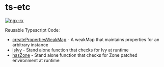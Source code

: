 # ts-etc

[![ngx-rx](https://circleci.com/gh/BioPhoton/ngx-rx.svg?style=shield)](https://circleci.com/gh/BioPhoton/ngx-rx)

Reusable Typescript Code:
- [createPropertiesWeakMap](https://github.com/BioPhoton/ngx-rx/blob/master/libs/ts-etc/src/lib/properties-weakmap.md) - A weakMap that maintains properties for an arbitrary instance
- [isIvy](https://github.com/BioPhoton/ngx-rx/blob/master/libs/ts-etc/src/lib/is-ivy.md) - Stand alone function that checks for Ivy at runtime
- [hasZone](https://github.com/BioPhoton/ngx-rx/blob/master/libs/ts-etc/src/lib/has-zone.md) - Stand alone function that checks for Zone patched environment at runtime
